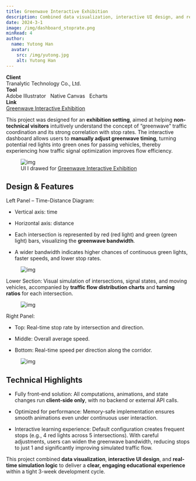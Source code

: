 ```yaml
---
title: Greenwave Interactive Exhibition
description: Combined data visualization, interactive UI design, and real-time simulation logic to deliver a clear, engaging educational experience within a tight 3-week development cycle
date: 2024-3-1
image: /img/dashboard_stoprate.png
minRead: 4
author:
  name: Yutong Han
  avatar:
    src: /img/yutong.jpg
    alt: Yutong Han
---
```

<div class="grid grid-cols-2 gap-4">
  <div class="bg-blue-50 rounded-lg p-4">
    <strong>Client</strong><br>
    Tranalytic Technology Co., Ltd.
  </div>
  <div class="bg-blue-50 rounded-lg p-4">
    <strong>Tool</strong><br>
    Adobe Illustrator  &nbsp;  Native Canvas  &nbsp;  Echarts
  </div>
    <div class="bg-blue-50 rounded-lg p-4">
    <strong>Link</strong><br>
    <a href="https://ytsd.cc/9bcf324d-2d0c-4c63-92d5-4ea4b697be64/exhibition-cockpit/greenwave-exhibition/?lightsFrames=1&gaugeFrames=1&averageSpeedFrames=1#/exhibition-cockpit/green-wave-exhibition/city/330100/plans/a9511813-af20-48b4-8f50-d2f439e832d0?psid=38aa26c5-eab9-4200-9248-25d4a9cc500f" target="_blank" class="text-blue-600">
      Greenwave Interactive Exhibition
    </a>
  </div>
</div>

This project was designed for an **exhibition setting**, aimed at helping **non-technical visitors** intuitively understand the concept of “greenwave” traffic coordination and its strong correlation with stop rates. The interactive dashboard allows users to **manually adjust greenwave timing**, turning potential red lights into green ones for passing vehicles, thereby experiencing how traffic signal optimization improves flow efficiency.

<figure class="blog-img-container">
  <img src="/img/dashboard_stoprate.png" class="blog-img" alt="img" loading="lazy" />
  <figcaption class="blog-img-caption">UI I drawed for <a href="https://ytsd.cc/games/greenwave/#/" target="_blank" class="text-blue-600">Greenwave Interactive Exhibition</a></figcaption>
</figure>

## Design & Features

Left Panel – Time-Distance Diagram:

- Vertical axis: time

- Horizontal axis: distance

- Each intersection is represented by red (red light) and green (green light) bars, visualizing the **greenwave bandwidth**.

- A wider bandwidth indicates higher chances of continuous green lights, faster speeds, and lower stop rates.

<figure class="blog-img-container">
  <img src="/img/projects/stop_dashboard/left.png" class="blog-img" alt="img" loading="lazy" />
</figure>


Lower Section: Visual simulation of intersections, signal states, and moving vehicles, accompanied by **traffic flow distribution charts** and **turning ratios** for each intersection.

<figure class="blog-img-container">
  <img src="/img/projects/stop_dashboard/bottom.png" class="blog-img" alt="img" loading="lazy" />
</figure>

Right Panel:

- Top: Real-time stop rate by intersection and direction.

- Middle: Overall average speed.

- Bottom: Real-time speed per direction along the corridor.

<figure class="blog-img-container">
  <img src="/img/projects/stop_dashboard/right.png" class="blog-img-small" alt="img" loading="lazy" />
</figure>

## Technical Highlights

- Fully front-end solution: All computations, animations, and state changes run **client-side only**, with no backend or external API calls.

- Optimized for performance: Memory-safe implementation ensures smooth animations even under continuous user interaction.

- Interactive learning experience: Default configuration creates frequent stops (e.g., 4 red lights across 5 intersections). With careful adjustments, users can widen the greenwave bandwidth, reducing stops to just 1 and significantly improving simulated traffic flow.

This project combined **data visualization**, **interactive UI design**, and **real-time simulation logic** to deliver a **clear, engaging educational experience** within a tight 3-week development cycle.